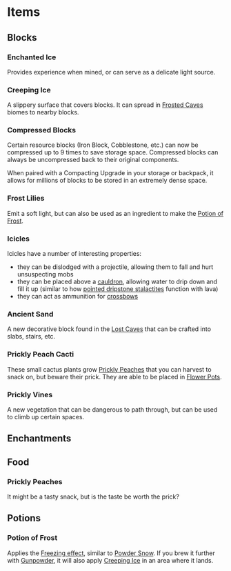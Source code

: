 # Items

## Blocks

### Enchanted Ice
Provides experience when mined, or can serve as a delicate light source.
### Creeping Ice
A slippery surface that covers blocks.  It can spread in [Frosted Caves](worldgen#enhanced-caves) biomes to nearby blocks.
### Compressed Blocks
Certain resource blocks (Iron Block, Cobblestone, etc.) can now be compressed up to 9 times to save storage space.  Compressed blocks can always be uncompressed back to their original components.

When paired with a Compacting Upgrade in your storage or backpack, it allows for millions of blocks to be stored in an extremely dense space.
### Frost Lilies 
Emit a soft light, but can also be used as an ingredient to make the [Potion of Frost](#potion-of-frost).
### Icicles
Icicles have a number of interesting properties:
- they can be dislodged with a projectile, allowing them to fall and hurt unsuspecting mobs
- they can be placed above a [cauldron](https://minecraft.wiki/w/Cauldron), allowing water to drip down and fill it up (similar to how [pointed dripstone stalactites](https://minecraft.wiki/w/Pointed_Dripstone#Stalactites) function with lava)
- they can act as ammunition for [crossbows](https://minecraft.wiki/w/Crossbow)
### Ancient Sand
A new decorative block found in the [Lost Caves](worldgen#enhanced-caves) that can be crafted into slabs, stairs, etc.
### Prickly Peach Cacti
These small cactus plants grow [Prickly Peaches](#prickly-peaches) that you can harvest to snack on, but beware their prick.  They are able to be placed in [Flower Pots](https://minecraft.wiki/w/Flower_Pot).
### Prickly Vines
A new vegetation that can be dangerous to path through, but can be used to climb up certain spaces.

## Enchantments
## Food

### Prickly Peaches
It might be a tasty snack, but is the taste be worth the prick?

## Potions

### Potion of Frost
Applies the [Freezing effect](https://minecraft.wiki/w/Powder_Snow#Freezing), similar to [Powder Snow](https://minecraft.wiki/w/Powder_Snow).  If you brew it further with [Gunpowder](https://minecraft.wiki/w/Gunpowder), it will also apply [Creeping Ice](#creeping-ice) in an area where it lands.